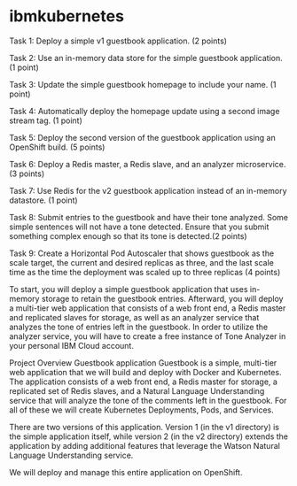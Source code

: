# ibmkubernetes
Task 1: Deploy a simple v1 guestbook application. (2 points)

Task 2: Use an in-memory data store for the simple guestbook application. (1 point)

Task 3: Update the simple guestbook homepage to include your name. (1 point)

Task 4: Automatically deploy the homepage update using a second image stream tag. (1 point)

Task 5: Deploy the second version of the guestbook application using an OpenShift build. (5 points)

Task 6: Deploy a Redis master, a Redis slave, and an analyzer microservice.(3 points)

Task 7: Use Redis for the v2 guestbook application instead of an in-memory datastore. (1 point)

Task 8: Submit entries to the guestbook and have their tone analyzed. Some simple sentences will not have a tone detected. Ensure that you submit something complex enough so that its tone is detected.(2 points)

Task 9: Create a Horizontal Pod Autoscaler that shows guestbook as the scale target, the current and desired replicas as three, and the last scale time as the time the deployment was scaled up to three replicas (4 points)



To start, you will deploy a simple guestbook application that uses in-memory storage to retain the guestbook entries. Afterward, you will deploy a multi-tier web application that consists of a web front end, a Redis master and replicated slaves for storage, as well as an analyzer service that analyzes the tone of entries left in the guestbook. In order to utilize the analyzer service, you will have to create a free instance of Tone Analyzer in your personal IBM Cloud account.





Project Overview
Guestbook application
Guestbook is a simple, multi-tier web application that we will build and deploy with Docker and Kubernetes. The application consists of a web front end, a Redis master for storage, a replicated set of Redis slaves, and a Natural Language Understanding service that will analyze the tone of the comments left in the guestbook. For all of these we will create Kubernetes Deployments, Pods, and Services.

There are two versions of this application. Version 1 (in the v1 directory) is the simple application itself, while version 2 (in the v2 directory) extends the application by adding additional features that leverage the Watson Natural Language Understanding service.

We will deploy and manage this entire application on OpenShift.
